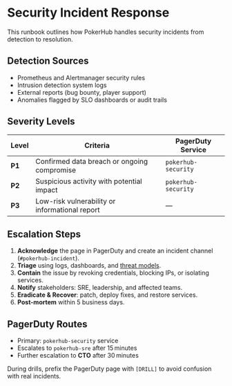 # Security Incident Response

This runbook outlines how PokerHub handles security incidents from detection to resolution.

## Detection Sources
- Prometheus and Alertmanager security rules
- Intrusion detection system logs
- External reports (bug bounty, player support)
- Anomalies flagged by SLO dashboards or audit trails

## Severity Levels
| Level | Criteria | PagerDuty Service |
| ----- | -------- | ---------------- |
| **P1** | Confirmed data breach or ongoing compromise | `pokerhub-security` |
| **P2** | Suspicious activity with potential impact | `pokerhub-security` |
| **P3** | Low-risk vulnerability or informational report | — |

## Escalation Steps
1. **Acknowledge** the page in PagerDuty and create an incident channel (`#pokerhub-incident`).
2. **Triage** using logs, dashboards, and [threat models](threat-model.md).
3. **Contain** the issue by revoking credentials, blocking IPs, or isolating services.
4. **Notify** stakeholders: SRE, leadership, and affected teams.
5. **Eradicate & Recover**: patch, deploy fixes, and restore services.
6. **Post-mortem** within 5 business days.

## PagerDuty Routes
- Primary: `pokerhub-security` service
- Escalates to `pokerhub-sre` after 15 minutes
- Further escalation to **CTO** after 30 minutes

During drills, prefix the PagerDuty page with `[DRILL]` to avoid confusion with real incidents.
